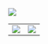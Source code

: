
<img src="https://github-readme-stats.vercel.app/api?username=kodeflap&show_icons=true"/>
<table>
<tr>
<td><a href="https://medium.com/@KodeFlap"><img src="https://img.shields.io/badge/Medium-12100E?style=for-the-badge&logo=medium&logoColor=white"/></a></td>
<td><a href="https://kodeflap.blogspot.com/"><img src="https://img.shields.io/badge/Blogger-FF5722?style=for-the-badge&logo=blogger&logoColor=white"/></a></td>
</tr>
</table>

